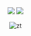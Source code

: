 <div align="center">
  <img src="https://github-readme-stats.vercel.app/api/top-langs/?username=nightclubs&hide_title=true&theme=github_dark&hide_border=true">
  <img src="https://github-readme-stats.vercel.app/api?username=nightclubs&hide_title=true&hide_rank=true&show_icons=true&include_all_commits=true&count_private=true&theme=github_dark&hide_border=true" />
</div>

<p align="center"> <img src="https://gpvc.arturio.dev/accusable" alt="zt" /> </p>
